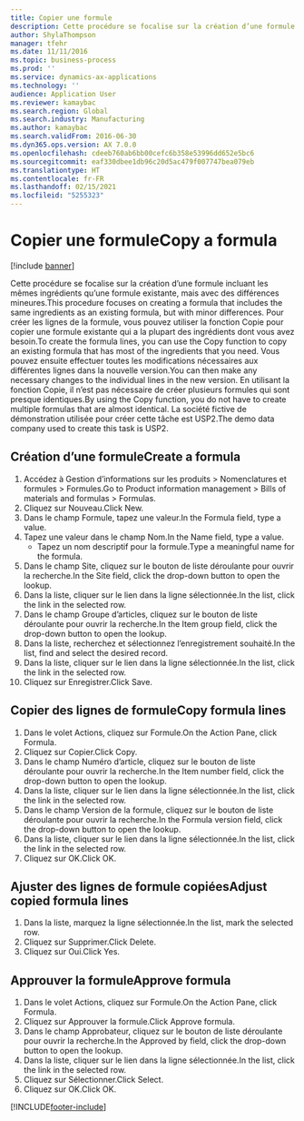```yaml
---
title: Copier une formule
description: Cette procédure se focalise sur la création d’une formule incluant les mêmes ingrédients qu’une formule existante, mais avec des différences mineures.
author: ShylaThompson
manager: tfehr
ms.date: 11/11/2016
ms.topic: business-process
ms.prod: ''
ms.service: dynamics-ax-applications
ms.technology: ''
audience: Application User
ms.reviewer: kamaybac
ms.search.region: Global
ms.search.industry: Manufacturing
ms.author: kamaybac
ms.search.validFrom: 2016-06-30
ms.dyn365.ops.version: AX 7.0.0
ms.openlocfilehash: cdeeb760ab6bb00cefc6b358e53996dd652e5bc6
ms.sourcegitcommit: eaf330dbee1db96c20d5ac479f007747bea079eb
ms.translationtype: HT
ms.contentlocale: fr-FR
ms.lasthandoff: 02/15/2021
ms.locfileid: "5255323"
---
```

# <a name="copy-a-formula"></a><span data-ttu-id="2786b-103">Copier une formule</span><span class="sxs-lookup"><span data-stu-id="2786b-103">Copy a formula</span></span>

[!include [banner](../../includes/banner.md)]

<span data-ttu-id="2786b-104">Cette procédure se focalise sur la création d’une formule incluant les mêmes ingrédients qu’une formule existante, mais avec des différences mineures.</span><span class="sxs-lookup"><span data-stu-id="2786b-104">This procedure focuses on creating a formula that includes the same ingredients as an existing formula, but with minor differences.</span></span> <span data-ttu-id="2786b-105">Pour créer les lignes de la formule, vous pouvez utiliser la fonction Copie pour copier une formule existante qui a la plupart des ingrédients dont vous avez besoin.</span><span class="sxs-lookup"><span data-stu-id="2786b-105">To create the formula lines, you can use the Copy function to copy an existing formula that has most of the ingredients that you need.</span></span> <span data-ttu-id="2786b-106">Vous pouvez ensuite effectuer toutes les modifications nécessaires aux différentes lignes dans la nouvelle version.</span><span class="sxs-lookup"><span data-stu-id="2786b-106">You can then make any necessary changes to the individual lines in the new version.</span></span> <span data-ttu-id="2786b-107">En utilisant la fonction Copie, il n’est pas nécessaire de créer plusieurs formules qui sont presque identiques.</span><span class="sxs-lookup"><span data-stu-id="2786b-107">By using the Copy function, you do not have to create multiple formulas that are almost identical.</span></span> <span data-ttu-id="2786b-108">La société fictive de démonstration utilisée pour créer cette tâche est USP2.</span><span class="sxs-lookup"><span data-stu-id="2786b-108">The demo data company used to create this task is USP2.</span></span>


## <a name="create-a-formula"></a><span data-ttu-id="2786b-109">Création d’une formule</span><span class="sxs-lookup"><span data-stu-id="2786b-109">Create a formula</span></span>
1. <span data-ttu-id="2786b-110">Accédez à Gestion d’informations sur les produits > Nomenclatures et formules > Formules.</span><span class="sxs-lookup"><span data-stu-id="2786b-110">Go to Product information management > Bills of materials and formulas > Formulas.</span></span>
2. <span data-ttu-id="2786b-111">Cliquez sur Nouveau.</span><span class="sxs-lookup"><span data-stu-id="2786b-111">Click New.</span></span>
3. <span data-ttu-id="2786b-112">Dans le champ Formule, tapez une valeur.</span><span class="sxs-lookup"><span data-stu-id="2786b-112">In the Formula field, type a value.</span></span>
4. <span data-ttu-id="2786b-113">Tapez une valeur dans le champ Nom.</span><span class="sxs-lookup"><span data-stu-id="2786b-113">In the Name field, type a value.</span></span>
    * <span data-ttu-id="2786b-114">Tapez un nom descriptif pour la formule.</span><span class="sxs-lookup"><span data-stu-id="2786b-114">Type a meaningful name for the formula.</span></span>  
5. <span data-ttu-id="2786b-115">Dans le champ Site, cliquez sur le bouton de liste déroulante pour ouvrir la recherche.</span><span class="sxs-lookup"><span data-stu-id="2786b-115">In the Site field, click the drop-down button to open the lookup.</span></span>
6. <span data-ttu-id="2786b-116">Dans la liste, cliquer sur le lien dans la ligne sélectionnée.</span><span class="sxs-lookup"><span data-stu-id="2786b-116">In the list, click the link in the selected row.</span></span>
7. <span data-ttu-id="2786b-117">Dans le champ Groupe d’articles, cliquez sur le bouton de liste déroulante pour ouvrir la recherche.</span><span class="sxs-lookup"><span data-stu-id="2786b-117">In the Item group field, click the drop-down button to open the lookup.</span></span>
8. <span data-ttu-id="2786b-118">Dans la liste, recherchez et sélectionnez l’enregistrement souhaité.</span><span class="sxs-lookup"><span data-stu-id="2786b-118">In the list, find and select the desired record.</span></span>
9. <span data-ttu-id="2786b-119">Dans la liste, cliquer sur le lien dans la ligne sélectionnée.</span><span class="sxs-lookup"><span data-stu-id="2786b-119">In the list, click the link in the selected row.</span></span>
10. <span data-ttu-id="2786b-120">Cliquez sur Enregistrer.</span><span class="sxs-lookup"><span data-stu-id="2786b-120">Click Save.</span></span>

## <a name="copy-formula-lines"></a><span data-ttu-id="2786b-121">Copier des lignes de formule</span><span class="sxs-lookup"><span data-stu-id="2786b-121">Copy formula lines</span></span>
1. <span data-ttu-id="2786b-122">Dans le volet Actions, cliquez sur Formule.</span><span class="sxs-lookup"><span data-stu-id="2786b-122">On the Action Pane, click Formula.</span></span>
2. <span data-ttu-id="2786b-123">Cliquez sur Copier.</span><span class="sxs-lookup"><span data-stu-id="2786b-123">Click Copy.</span></span>
3. <span data-ttu-id="2786b-124">Dans le champ Numéro d’article, cliquez sur le bouton de liste déroulante pour ouvrir la recherche.</span><span class="sxs-lookup"><span data-stu-id="2786b-124">In the Item number field, click the drop-down button to open the lookup.</span></span>
4. <span data-ttu-id="2786b-125">Dans la liste, cliquer sur le lien dans la ligne sélectionnée.</span><span class="sxs-lookup"><span data-stu-id="2786b-125">In the list, click the link in the selected row.</span></span>
5. <span data-ttu-id="2786b-126">Dans le champ Version de la formule, cliquez sur le bouton de liste déroulante pour ouvrir la recherche.</span><span class="sxs-lookup"><span data-stu-id="2786b-126">In the Formula version field, click the drop-down button to open the lookup.</span></span>
6. <span data-ttu-id="2786b-127">Dans la liste, cliquer sur le lien dans la ligne sélectionnée.</span><span class="sxs-lookup"><span data-stu-id="2786b-127">In the list, click the link in the selected row.</span></span>
7. <span data-ttu-id="2786b-128">Cliquez sur OK.</span><span class="sxs-lookup"><span data-stu-id="2786b-128">Click OK.</span></span>

## <a name="adjust-copied-formula-lines"></a><span data-ttu-id="2786b-129">Ajuster des lignes de formule copiées</span><span class="sxs-lookup"><span data-stu-id="2786b-129">Adjust copied formula lines</span></span>
1. <span data-ttu-id="2786b-130">Dans la liste, marquez la ligne sélectionnée.</span><span class="sxs-lookup"><span data-stu-id="2786b-130">In the list, mark the selected row.</span></span>
2. <span data-ttu-id="2786b-131">Cliquez sur Supprimer.</span><span class="sxs-lookup"><span data-stu-id="2786b-131">Click Delete.</span></span>
3. <span data-ttu-id="2786b-132">Cliquez sur Oui.</span><span class="sxs-lookup"><span data-stu-id="2786b-132">Click Yes.</span></span>

## <a name="approve-formula"></a><span data-ttu-id="2786b-133">Approuver la formule</span><span class="sxs-lookup"><span data-stu-id="2786b-133">Approve formula</span></span>
1. <span data-ttu-id="2786b-134">Dans le volet Actions, cliquez sur Formule.</span><span class="sxs-lookup"><span data-stu-id="2786b-134">On the Action Pane, click Formula.</span></span>
2. <span data-ttu-id="2786b-135">Cliquez sur Approuver la formule.</span><span class="sxs-lookup"><span data-stu-id="2786b-135">Click Approve formula.</span></span>
3. <span data-ttu-id="2786b-136">Dans le champ Approbateur, cliquez sur le bouton de liste déroulante pour ouvrir la recherche.</span><span class="sxs-lookup"><span data-stu-id="2786b-136">In the Approved by field, click the drop-down button to open the lookup.</span></span>
4. <span data-ttu-id="2786b-137">Dans la liste, cliquer sur le lien dans la ligne sélectionnée.</span><span class="sxs-lookup"><span data-stu-id="2786b-137">In the list, click the link in the selected row.</span></span>
5. <span data-ttu-id="2786b-138">Cliquez sur Sélectionner.</span><span class="sxs-lookup"><span data-stu-id="2786b-138">Click Select.</span></span>
6. <span data-ttu-id="2786b-139">Cliquez sur OK.</span><span class="sxs-lookup"><span data-stu-id="2786b-139">Click OK.</span></span>



[!INCLUDE[footer-include](../../../includes/footer-banner.md)]